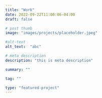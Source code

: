 ```yaml
---
title: "Work"
date: 2022-09-22T11:00:06-04:00
draft: false

# post thumb
image: "images/projects/placeholder.jpeg"

#alt-text
alt_text:  "abc"

# meta description
description: "this is meta description"

summary: ""

tag: ""

type: "featured-project"
---
```

